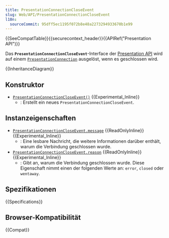```yaml
---
title: PresentationConnectionCloseEvent
slug: Web/API/PresentationConnectionCloseEvent
l10n:
  sourceCommit: 95dff5ec1195f072b8e48a2273294933670b1e99
---
```


{{SeeCompatTable}}{{securecontext_header}}{{APIRef("Presentation API")}}

Das **`PresentationConnectionCloseEvent`**-Interface der [Presentation API](/de/docs/Web/API/Presentation_API) wird auf einem [`PresentationConnection`](/de/docs/Web/API/PresentationConnection) ausgelöst, wenn es geschlossen wird.

{{InheritanceDiagram}}

## Konstruktor

- [`PresentationConnectionCloseEvent()`](/de/docs/Web/API/PresentationConnectionCloseEvent/PresentationConnectionCloseEvent) {{Experimental_Inline}}
  - : Erstellt ein neues `PresentationConnectionCloseEvent`.

## Instanzeigenschaften

- [`PresentationConnectionCloseEvent.message`](/de/docs/Web/API/PresentationConnectionCloseEvent/message) {{ReadOnlyInline}} {{Experimental_Inline}}
  - : Eine lesbare Nachricht, die weitere Informationen darüber enthält, warum die Verbindung geschlossen wurde.
- [`PresentationConnectionCloseEvent.reason`](/de/docs/Web/API/PresentationConnectionCloseEvent/reason) {{ReadOnlyInline}} {{Experimental_Inline}}
  - : Gibt an, warum die Verbindung geschlossen wurde. Diese Eigenschaft nimmt einen der folgenden Werte an: `error`, `closed` oder `wentaway`.

## Spezifikationen

{{Specifications}}

## Browser-Kompatibilität

{{Compat}}
